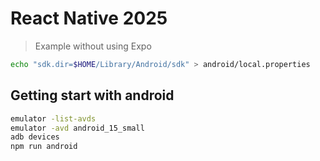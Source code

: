 # React Native 2025

> Example without using Expo

```sh
echo "sdk.dir=$HOME/Library/Android/sdk" > android/local.properties
```

## Getting start with android

```sh
emulator -list-avds
emulator -avd android_15_small
adb devices
npm run android
```
